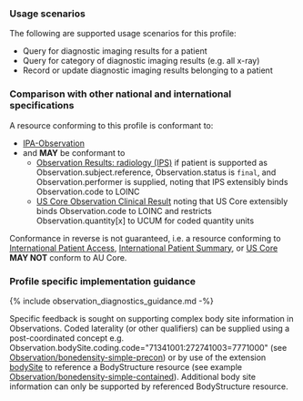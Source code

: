 ### Usage scenarios

The following are supported usage scenarios for this profile:

- Query for diagnostic imaging results for a patient
- Query for category of diagnostic imaging results (e.g. all x-ray)
- Record or update diagnostic imaging results belonging to a patient


### Comparison with other national and international specifications

A resource conforming to this profile is conformant to:
- [IPA-Observation](https://build.fhir.org/ig/HL7/fhir-ipa/StructureDefinition-ipa-observation.html)
- and **MAY** be conformant to
    - [Observation Results: radiology (IPS)](http://hl7.org/fhir/uv/ips/StructureDefinition/Observation-results-radiology-uv-ips) if patient is supported as Observation.subject.reference, Observation.status is `final`, and Observation.performer is supplied, noting that IPS extensibly binds Observation.code to LOINC
    - [US Core Observation Clinical Result](http://hl7.org/fhir/us/core/StructureDefinition/us-core-observation-clinical-result) noting that US Core extensibly binds Observation.code to LOINC and restricts Observation.quantity[x] to UCUM for coded quantity units

Conformance in reverse is not guaranteed, i.e. a resource conforming to [International Patient Access](https://build.fhir.org/ig/HL7/fhir-ipa), [International Patient Summary](http://build.fhir.org/ig/HL7/fhir-ips), or [US Core](http://hl7.org/fhir/us/core) **MAY NOT** conform to AU Core.


### Profile specific implementation guidance
{% include observation_diagnostics_guidance.md -%}

<p class="stu-note">Specific feedback is sought on supporting complex body site information in Observations. Coded laterality (or other qualifiers) can be supplied using a post-coordinated concept e.g. Observation.bodySite.coding.code="71341001:272741003=7771000" (see <a href="Observation-bonedensity-simple-precon.html">Observation/bonedensity-simple-precon</a>) or by use of the extension <a href="http://hl7.org/fhir/R4/extension-bodysite.html">bodySite</a> to reference a BodyStructure resource (see example <a href="Observation-bonedensity-simple-contained.html">Observation/bonedensity-simple-contained</a>). Additional body site information can only be supported by referenced BodyStructure resource.</p>


